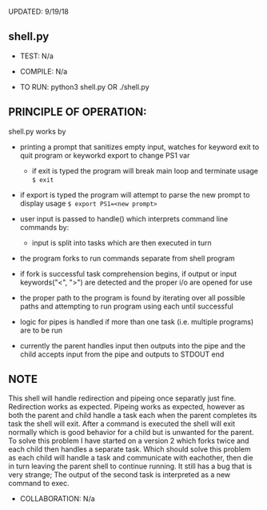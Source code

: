 
UPDATED: 9/19/18

## shell.py
* TEST: N/a

* COMPILE: N/a

* TO RUN: python3 shell.py
		OR
	  ./shell.py

## PRINCIPLE OF OPERATION:
shell.py works by
	
* printing a prompt that sanitizes empty input, watches for keyword exit to quit program or keyworkd export to change PS1 var
	* if exit is typed the program will break main loop and terminate
	usage `$ exit`
* if export is typed the program will attempt to parse the new prompt to display
	usage `$ export PS1=<new prompt>`
	
* user input is passed to handle() which interprets command line commands by:
	* input is split into tasks which are then executed in turn
	
* the program forks to run commands separate from shell program
	
* if fork is successful task comprehension begins, if output or input keywords("<", ">") are detected and the proper i/o are 		opened for use
	
* the proper path to the program is found by iterating over all possible paths and attempting to run program using each until 		successful
	
* logic for pipes is handled if more than one task (i.e. multiple programs) are to be run
	
* currently the parent handles input then outputs into the pipe and the child accepts input from the pipe and outputs to STDOUT
	end
	
## NOTE
This shell will handle redirection and pipeing once separatly just fine. Redirection works as expected.
Pipeing works as expected, however as both the parent and child handle a task each when the parent completes its task the shell will exit. After a command is executed the shell will exit normally which is good behavior for a child but is unwanted for the parent. To solve this problem I have started on a version 2 which forks twice and each child then handles a separate task. Which should solve this problem as each child will handle a task and communicate with eachother, then die in turn leaving the parent shell to continue running.
It still has a bug that is very strange; The output of the second task is interpreted as a new command to exec.

* COLLABORATION: N/a
